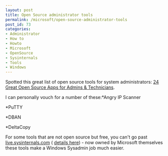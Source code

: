 ```yaml
---
layout: post
title: Open Source administrator tools
permalink: /microsoft/open-source-administrator-tools
post_id: 73
categories:
- Administrator
- How to
- Howto
- Microsoft
- OpenSource
- Sysinternals
- Tools
- Windows
---
```


Spotted this great list of open source tools for system administrators:
[24 Great Open Source Apps for Admins & Technicians](http://www.downloadsquad.com/2008/10/01/24-great-open-source-apps-for-admins-and-technicians/).

I can personally vouch for a number of these:*Angry IP Scanner


*PuTTY


*DBAN


*DeltaCopy

For some tools that are not open source but free, you can't go past
[live.sysinternals.com](http://live.sysinternals.com) (
[details here](http://sysinternals.com/)) - now owned by Microsoft themselves these tools make a Windows Sysadmin job much easier.
